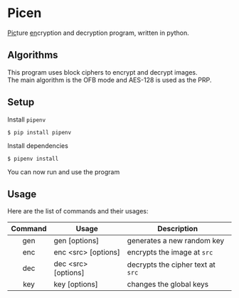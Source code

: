 # Picen

<u>Pic</u>ture <u>en</u>cryption and decryption program, written in python.

## Algorithms

This program uses block ciphers to encrypt and decrypt images.<br>
The main algorithm is the OFB mode and AES-128 is used as the PRP.

## Setup

Install `pipenv`
```
$ pip install pipenv
```
Install dependencies
```
$ pipenv install
```
You can now run and use the program

## Usage

Here are the list of commands and their usages:

| Command | Usage                 | Description                       |
|:-------:|-----------------------|-----------------------------------|
|   gen   | gen \[options]        | generates a new random key        |
|   enc   | enc \<src> \[options] | encrypts the image at `src`       |
|   dec   | dec \<src> \[options] | decrypts the cipher text at `src` |
|   key   | key \[options]        | changes the global keys           |
